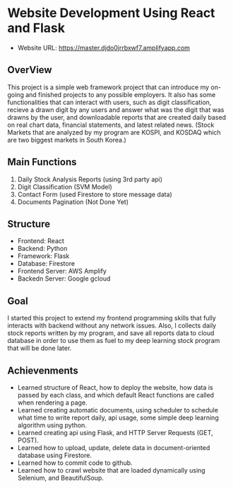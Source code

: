 # Website Development Using React and Flask

- Website URL: <https://master.djdo0jrrbxwf7.amplifyapp.com>

## OverView
This project is a simple web framework project that can introduce my on-going and finished projects to any possible employers.
It also has some functionalities that can interact with users, such as digit classification, recieve a drawn digit by any users and answer what was the digit that was drawns by the user, and downloadable reports that are created daily based on real chart data, financial statements, and latest related news. (Stock Markets that are analyzed by my program are KOSPI, and KOSDAQ which are two biggest markets in South Korea.)

## Main Functions
1. Daily Stock Analysis Reports (using 3rd party api)
2. Digit Classification (SVM Model)
3. Contact Form (used Firestore to store message data)
4. Documents Pagination (Not Done Yet)

## Structure
- Frontend: React
- Backend: Python
- Framework: Flask
- Database: Firestore
- Frontend Server: AWS Amplify
- Backedn Server: Google gcloud

## Goal
I started this project to extend my frontend programming skills that fully interacts with backend without any network issues. Also, I collects daily stock reports written by my program, and save all reports data to cloud database in order to use them as fuel to my deep learning stock program that will be done later.

## Achievenments
- Learned structure of React, how to deploy the website, how data is passed by each class, and which default React functions are called when rendering a page.
- Learned creating automatic documents, using scheduler to schedule what time to write report daily, api usage, some simple deep learning algorithm using python.
- Learned creating api using Flask, and HTTP Server Requests (GET, POST).
- Learned how to upload, update, delete data in document-oriented database using Firestore.
- Learned how to commit code to github.
- Learned how to crawl website that are loaded dynamically using Selenium, and BeautifulSoup.
